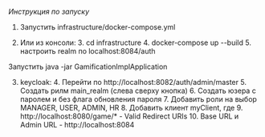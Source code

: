 *Инструкция по запуску*

1. Запустить infrastructure/docker-compose.yml

2. Или из консоли:
   3. cd infrastructure
   4. docker-compose up --build
   5. настроить realm по localhost:8084/auth

Запустить java -jar GamificationImplApplication

3. keycloak:
   4.  Перейти по http://localhost:8082/auth/admin/master 
   5.  Создать рилм main_realm (слева сверху кнопка)
   6.  Создать юзера с паролем и без флага обновления пароля
   7.  Добавить роли на выбор MANAGER, USER, ADMIN, HR
   8.  Добавить клиент myClient, где
      9. http://localhost:8080/game/* - Valid Redirect URIs 
      10. Base URL и Admin URL - http://localhost:8084